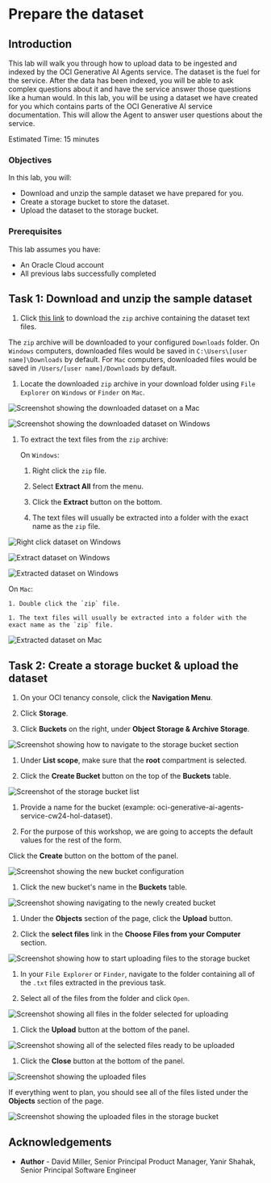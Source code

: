 # Prepare the dataset

## Introduction

This lab will walk you through how to upload data to be ingested and indexed by the OCI Generative AI Agents service.
The dataset is the fuel for the service. After the data has been indexed, you will be able to ask complex questions about it and have the service answer those questions like a human would.
In this lab, you will be using a dataset we have created for you which contains parts of the OCI Generative AI service documentation. This will allow the Agent to answer user questions about the service.

Estimated Time: 15 minutes

### Objectives

In this lab, you will:

* Download and unzip the sample dataset we have prepared for you.
* Create a storage bucket to store the dataset.
* Upload the dataset to the storage bucket.

### Prerequisites

This lab assumes you have:

* An Oracle Cloud account
* All previous labs successfully completed

## Task 1: Download and unzip the sample dataset

1. Click [this link](https://c4u04.objectstorage.us-ashburn-1.oci.customer-oci.com/p/EcTjWk2IuZPZeNnD_fYMcgUhdNDIDA6rt9gaFj_WZMiL7VvxPBNMY60837hu5hga/n/c4u04/b/livelabsfiles/o/labfiles%2Foci-generative-ai-agents-cw24-hol-dataset.zip) to download the `zip` archive containing the dataset text files.

  The `zip` archive will be downloaded to your configured `Downloads` folder.
  On `Windows` computers, downloaded files would be saved in `C:\Users\[user name]\Downloads` by default.
  For `Mac` computers, downloaded files would be saved in `/Users/[user name]/Downloads` by default.

1. Locate the downloaded `zip` archive in your download folder using `File Explorer` on `Windows` or `Finder` on `Mac`.

  ![Screenshot showing the downloaded dataset on a Mac](./images/downloaded-dataset-mac.png)

  ![Screenshot showing the downloaded dataset on Windows](./images/downloaded-dataset-windows.png)

1. To extract the text files from the `zip` archive:

   On `Windows`:

    1. Right click the `zip` file.

    1. Select **Extract All** from the menu.

    1. Click the **Extract** button on the bottom.

    1. The text files will usually be extracted into a folder with the exact name as the `zip` file.

  ![Right click dataset on Windows](./images/right-click-dataset-windows.png)

  ![Extract dataset on Windows](./images/extract-dataset-windows.png)

  ![Extracted dataset on Windows](./images/extracted-dataset-windows.png)

   On `Mac`:

    1. Double click the `zip` file.

    1. The text files will usually be extracted into a folder with the exact name as the `zip` file.

  ![Extracted dataset on Mac](./images/extracted-dataset-mac.png)

## Task 2: Create a storage bucket & upload the dataset

1. On your OCI tenancy console, click the **Navigation Menu**.

1. Click **Storage**.

1. Click **Buckets** on the right, under **Object Storage & Archive Storage**.

  ![Screenshot showing how to navigate to the storage bucket section](./images/buckets-navigation.png)

1. Under **List scope**, make sure that the **root** compartment is selected.

1. Click the **Create Bucket** button on the top of the **Buckets** table.

  ![Screenshot of the storage bucket list](./images/buckets-list.png)

1. Provide a name for the bucket (example: oci-generative-ai-agents-service-cw24-hol-dataset).

1. For the purpose of this workshop, we are going to accepts the default values for the rest of the form.

  Click the **Create** button on the bottom of the panel.

  ![Screenshot showing the new bucket configuration](./images/create-bucket.png)

1. Click the new bucket's name in the **Buckets** table.

  ![Screenshot showing navigating to the newly created bucket](./images/bucket-navigation.png)

1. Under the **Objects** section of the page, click the **Upload** button.

1. Click the **select files** link in the **Choose Files from your Computer** section.

  ![Screenshot showing how to start uploading files to the storage bucket](./images/select-files-navigation.png)

1. In your `File Explorer` or `Finder`, navigate to the folder containing all of the `.txt` files extracted in the previous task.

1. Select all of the files from the folder and click `Open`.

  ![Screenshot showing all files in the folder selected for uploading](./images/select-all-files.png)

1. Click the **Upload** button at the bottom of the panel.

  ![Screenshot showing all of the selected files ready to be uploaded](./images/upload.png)

1. Click the **Close** button at the bottom of the panel.

  ![Screenshot showing the uploaded files](./images/upload-done.png)

If everything went to plan, you should see all of the files listed under the **Objects** section of the page.

![Screenshot showing the uploaded files in the storage bucket](./images/objects-list.png)

## Acknowledgements

* **Author** - David Miller, Senior Principal Product Manager, Yanir Shahak, Senior Principal Software Engineer
